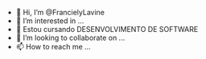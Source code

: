 - 👋 Hi, I’m @FrancielyLavine
- 👀 I’m interested in ...
-  🌱  Estou cursando DESENVOLVIMENTO DE SOFTWARE
- 💞️ I’m looking to collaborate on ...
- 📫 How to reach me ...

<!---
FrancielyLavine/FrancielyLavine is a ✨ special ✨ repository because its `README.md` (this file) appears on your GitHub profile.
You can click the Preview link to take a look at your changes.
--->
